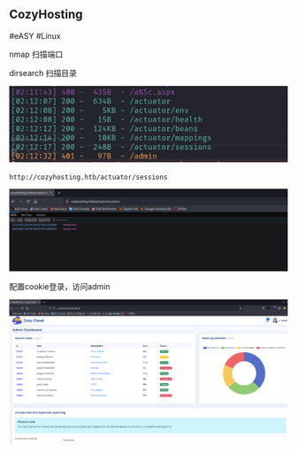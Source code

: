 ## CozyHosting
#eASY #Linux

nmap 扫描端口

dirsearch 扫描目录

![](attachments/Pasted%20image%2020230910150836.png)

`http://cozyhosting.htb/actuator/sessions`

![](attachments/Pasted%20image%2020230910150903.png)

配置cookie登录，访问admin

![](attachments/Pasted%20image%2020230910151303.png)